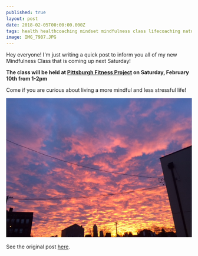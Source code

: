 ```yaml
---
published: true
layout: post
date: 2018-02-05T00:00:00.000Z
tags: health healthcoaching mindset mindfulness class lifecoaching naturalmovement life stress stressmanagement lifestyle coaching food self-improvement exercise diet nutrition chekcoach chekinstitute goals
image: IMG_7987.JPG
---
```


Hey everyone! I'm just writing a quick post to inform you all of my new Mindfulness Class that is coming up next Saturday!

**The class will be held at [Pittsburgh Fitness Project](https://www.pittsburghfitnessproject.com/) on Saturday, February 10th from 1-2pm**

Come if you are curious about living a more mindful and less stressful life!

![IMG_7987_small.JPG](/content/IMG_7987_small.JPG)

See the original post [here](https://www.pittsburghfitnessproject.com/wellness-series.html).

